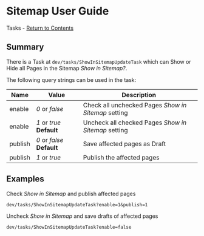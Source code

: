 # Sitemap User Guide

Tasks - [Return to Contents](index.md)

## Summary 

There is a Task at `dev/tasks/ShowInSitemapUpdateTask` which can Show or Hide all Pages in the Sitemap *Show in Sitemap?*.

The following query strings can be used in the task:

Name    | Value                      | Description
------- | -------------------------- | -------------------------------------------------------------
enable  | *0* or *false*             | Check all unchecked Pages *Show in Sitemap* setting
enable  | *1* or *true* __Default__  | Uncheck all checked Pages *Show in Sitemap* setting 
publish | *0* or *false* __Default__ | Save affected pages as Draft 
publish | *1* or *true*              | Publish the affected pages

## Examples

Check *Show in Sitemap* and publish affected pages

`dev/tasks/ShowInSitemapUpdateTask?enable=1&publish=1`

Uncheck *Show in Sitemap* and save drafts of affected pages

`dev/tasks/ShowInSitemapUpdateTask?enable=false`